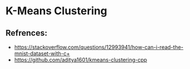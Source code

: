 # K-Means Clustering
## Refrences:  
+ https://stackoverflow.com/questions/12993941/how-can-i-read-the-mnist-dataset-with-c+ 
+ https://github.com/aditya1601/kmeans-clustering-cpp
